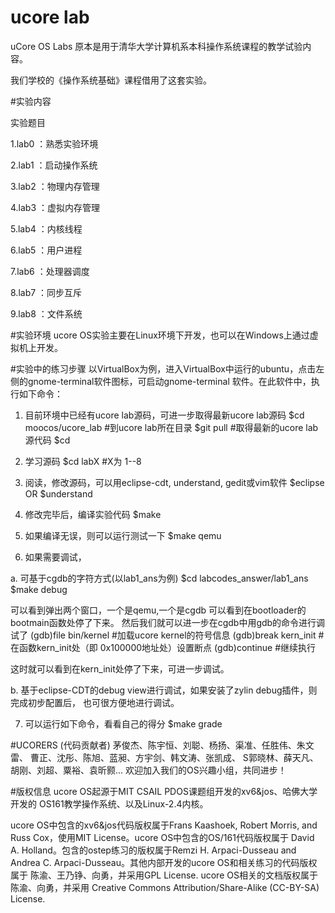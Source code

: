 # ucore lab

uCore OS Labs 原本是用于清华大学计算机系本科操作系统课程的教学试验内容。

我们学校的《操作系统基础》课程借用了这套实验。

#实验内容

实验题目

1.lab0 ：熟悉实验环境

2.lab1 ：启动操作系统

3.lab2 ：物理内存管理

4.lab3 ：虚拟内存管理

5.lab4 ：内核线程

6.lab5 ：用户进程

7.lab6 ：处理器调度

8.lab7 ：同步互斥

9.lab8 ：文件系统

#实验环境
ucore OS实验主要在Linux环境下开发，也可以在Windows上通过虚拟机上开发。


#实验中的练习步骤
以VirtualBox为例，进入VirtualBox中运行的ubuntu，点击左侧的gnome-terminal软件图标，可启动gnome-terminal 软件。在此软件中，执行如下命令：

1) 目前环境中已经有ucore lab源码，可进一步取得最新ucore lab源码
  $cd  moocos/ucore_lab  #到ucore lab所在目录
  $git pull   #取得最新的ucore lab源代码
  $cd


2) 学习源码
  $cd labX  #X为 1--8


3) 阅读，修改源码，可以用eclipse-cdt, understand, gedit或vim软件
  $eclipse
OR
  $understand


4) 修改完毕后，编译实验代码
  $make


5) 如果编译无误，则可以运行测试一下
  $make qemu


6) 如果需要调试，

a. 可基于cgdb的字符方式(以lab1_ans为例)
  $cd labcodes_answer/lab1_ans
  $make debug


可以看到弹出两个窗口，一个是qemu,一个是cgdb 可以看到在bootloader的bootmain函数处停了下来。 然后我们就可以进一步在cgdb中用gdb的命令进行调试了
 (gdb)file bin/kernel   #加载ucore kernel的符号信息
 (gdb)break kern_init   #在函数kern_init处（即 0x100000地址处）设置断点
 (gdb)continue          #继续执行


这时就可以看到在kern_init处停了下来，可进一步调试。

b. 基于eclipse-CDT的debug view进行调试，如果安装了zylin debug插件，则完成初步配置后， 也可很方便地进行调试。

7) 可以运行如下命令，看看自己的得分
  $make grade

#UCORERS (代码贡献者)
茅俊杰、陈宇恒、刘聪、杨扬、渠准、任胜伟、朱文雷、 曹正、沈彤、陈旭、蓝昶、方宇剑、韩文涛、张凯成、 S郭晓林、薛天凡、胡刚、刘超、粟裕、袁昕颢... 欢迎加入我们的OS兴趣小组，共同进步！


#版权信息
ucore OS起源于MIT CSAIL PDOS课题组开发的xv6&jos、哈佛大学开发的 OS161教学操作系统、以及Linux-2.4内核。

ucore OS中包含的xv6&jos代码版权属于Frans Kaashoek, Robert Morris, and Russ Cox，使用MIT License。ucore OS中包含的OS/161代码版权属于 David A. Holland。包含的ostep练习的版权属于Remzi H. Arpaci-Dusseau and Andrea C. Arpaci-Dusseau。其他内部开发的ucore OS和相关练习的代码版权属于 陈渝、王乃铮、向勇，并采用GPL License. ucore OS相关的文档版权属于 陈渝、向勇，并采用 Creative Commons Attribution/Share-Alike (CC-BY-SA) License. 
